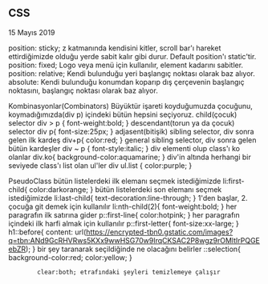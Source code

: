 ## CSS

15 Mayıs 2019

position: sticky;
z katmanında kendisini kitler, scroll bar'ı hareket ettirdiğimizde olduğu yerde sabit kalır gibi durur. Default position'ı static'tir.
position: fixed;
Logo veya menü için kullanılır, element kadarını sabitler.
position: relative;
Kendi bulunduğu yeri başlangıç noktası olarak baz alıyor.
absolute: Kendi bulunduğu konumdan koparıp dış çerçevenin başlangıç noktasını, başlangıç noktası olarak baz alıyor.

Kombinasyonlar(Combinators)
Büyüktür işareti koyduğumuzda çocuğunu, koymadığımızda(div p) içindeki bütün hepsini seçiyoruz.
child(çocuk) selector
div > p {
font-weight:bold;
}
descendant(torun ya da çocuk) selector
div p{
font-size:25px;
}
adjasent(bitişik) sibling selector, div sonra gelen ilk kardeş
div+p{
color:red;
}
general sibling selector, div sonra gelen bütün kardeşler
div ~ p {
font-style:italic;
}
div elementi olup class'ı ko olanlar
div.ko{
background-color:aquamarine;
}
div'in altında herhangi bir seviyede class'ı list olan ul'ler
div ul.list {
color:purple;
}

PseudoClass
bütün listelerdeki ilk elemanı seçmek istediğimizde
li:first-child{
color:darkorange;
}
bütün listelerdeki son elemanı seçmek istediğimizde
li:last-child{
text-decoration:line-through;
}
1'den başlar, 2. çocuğa git demek için kullanılır
li:nth-child(2){
font-weight:bold;
}
her paragrafın ilk satırına gider
p::first-line{
color:hotpink;
}
her paragrafın içindeki ilk harfi almak için kullanılır
p::first-letter{
font-size:xx-large;
}
h1::before{
content: url(https://encrypted-tbn0.gstatic.com/images?q=tbn:ANd9GcRHVRws5KXx9wwHSG70w9IrqCKSAC2P8wgz9rOMltIrPQGEebZR);
}
bir şey taranarak seçildiğinde ne olacağını belirler
::selection{
background-color:red;
color:yellow;
}

            clear:both; etrafındaki şeyleri temizlemeye çalışır
